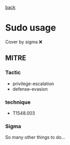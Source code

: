 [back](../index.md)
# Sudo usage
Cover by sigma :x: 

## MITRE
### Tactic
  - privilege-escalation
  - defense-evasion

### technique
  - T1548.003

### Sigma

 So many other things to do...